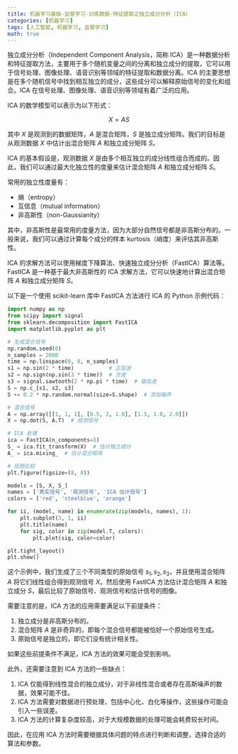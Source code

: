 ```yaml
---
title: 机器学习基础-监督学习-训练数据-特征提取之独立成分分析（ICA）
categories: [机器学习]
tags: [人工智能, 机器学习, 监督学习]
math: true
---
```


独立成分分析（Independent Component Analysis，简称 ICA）是一种数据分析和特征提取方法，主要用于多个随机变量之间的分离和独立成分的提取，它可以用于信号处理、图像处理、语音识别等领域的特征提取和数据分离。ICA 的主要思想是在多个随机信号中找到相互独立的成分，这些成分可以解释原始信号的变化和组合。ICA 在信号处理、图像处理、语音识别等领域有着广泛的应用。

ICA 的数学模型可以表示为以下形式：

$$
X = AS
$$

其中 $X$ 是观测到的数据矩阵，$A$ 是混合矩阵，$S$ 是独立成分矩阵。我们的目标是从观测数据 $X$ 中估计出混合矩阵 $A$ 和独立成分矩阵 $S$。

ICA 的基本假设是，观测数据 $X$ 是由多个相互独立的成分线性组合而成的。因此，我们可以通过最大化独立性的度量来估计混合矩阵 $A$ 和独立成分矩阵 $S$。

常用的独立性度量有：

- 熵（entropy）
- 互信息（mutual information）
- 非高斯性（non-Gaussianity）

其中，非高斯性是最常用的度量方法，因为大部分自然信号都是非高斯分布的。一般来说，我们可以通过计算每个成分的样本 kurtosis（峭度）来评估其非高斯性。

ICA 的求解方法可以使用梯度下降算法、快速独立成分分析（FastICA）算法等。FastICA 是一种基于最大非高斯性的 ICA 求解方法，它可以快速地计算出混合矩阵 $A$ 和独立成分矩阵 $S$。

以下是一个使用 scikit-learn 库中 FastICA 方法进行 ICA 的 Python 示例代码：

```python
import numpy as np
from scipy import signal
from sklearn.decomposition import FastICA
import matplotlib.pyplot as plt

# 生成混合信号
np.random.seed(0)
n_samples = 2000
time = np.linspace(0, 8, n_samples)
s1 = np.sin(2 * time)           # 正弦波
s2 = np.sign(np.sin(3 * time))  # 方波
s3 = signal.sawtooth(2 * np.pi * time)  # 锯齿波
S = np.c_[s1, s2, s3]
S += 0.2 * np.random.normal(size=S.shape)  # 添加噪声

# 混合信号
A = np.array([[1, 1, 1], [0.5, 2, 1.0], [1.5, 1.0, 2.0]])
X = np.dot(S, A.T)  # 观测信号

# ICA 处理
ica = FastICA(n_components=3)
S_ = ica.fit_transform(X)  # 估计独立成分
A_ = ica.mixing_  # 估计混合矩阵

# 绘图比较
plt.figure(figsize=(8, 8))

models = [S, X, S_]
names = ['真实信号', '观测信号', 'ICA 估计信号']
colors = ['red', 'steelblue', 'orange']

for ii, (model, name) in enumerate(zip(models, names), 1):
    plt.subplot(3, 1, ii)
    plt.title(name)
    for sig, color in zip(model.T, colors):
        plt.plot(sig, color=color)

plt.tight_layout()
plt.show()
```

这个示例中，我们生成了三个不同类型的原始信号 $s_1, s_2, s_3$，并且使用混合矩阵 $A$ 将它们线性组合得到观测信号 $X$。然后使用 FastICA 方法估计混合矩阵 $A$ 和独立成分 $S$，最后比较了原始信号、观测信号和估计信号的图像。

需要注意的是，ICA 方法的应用需要满足以下前提条件：

1. 独立成分是非高斯分布的。
2. 混合矩阵 $A$ 是非奇异的，即每个混合信号都能被恰好一个原始信号生成。
3. 原始信号是独立的，即它们没有统计相关性。

如果这些前提条件不满足，ICA 方法的效果可能会受到影响。

此外，还需要注意到 ICA 方法的一些缺点：

1. ICA 仅能得到线性混合的独立成分，对于非线性混合或者存在高斯噪声的数据，效果可能不佳。
2. ICA 方法需要对数据进行预处理，包括中心化、白化等操作，这些操作可能会引入一些误差。
3. ICA 方法的计算复杂度较高，对于大规模数据的处理可能会耗费较长时间。

因此，在应用 ICA 方法时需要根据具体问题的特点进行判断和调整，选择合适的算法和参数。
